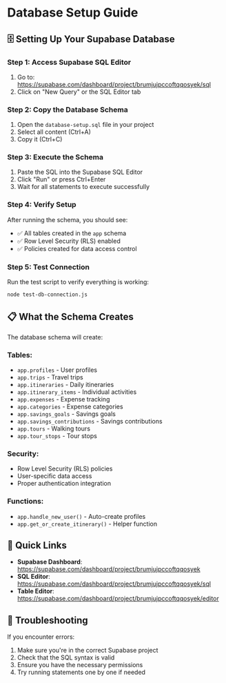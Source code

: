 # Database Setup Guide

## 🗄️ Setting Up Your Supabase Database

### Step 1: Access Supabase SQL Editor
1. Go to: https://supabase.com/dashboard/project/brumjujpccoftqqosyek/sql
2. Click on "New Query" or the SQL Editor tab

### Step 2: Copy the Database Schema
1. Open the `database-setup.sql` file in your project
2. Select all content (Ctrl+A)
3. Copy it (Ctrl+C)

### Step 3: Execute the Schema
1. Paste the SQL into the Supabase SQL Editor
2. Click "Run" or press Ctrl+Enter
3. Wait for all statements to execute successfully

### Step 4: Verify Setup
After running the schema, you should see:
- ✅ All tables created in the `app` schema
- ✅ Row Level Security (RLS) enabled
- ✅ Policies created for data access control

### Step 5: Test Connection
Run the test script to verify everything is working:
```bash
node test-db-connection.js
```

## 📋 What the Schema Creates

The database schema will create:

### Tables:
- `app.profiles` - User profiles
- `app.trips` - Travel trips
- `app.itineraries` - Daily itineraries
- `app.itinerary_items` - Individual activities
- `app.expenses` - Expense tracking
- `app.categories` - Expense categories
- `app.savings_goals` - Savings goals
- `app.savings_contributions` - Savings contributions
- `app.tours` - Walking tours
- `app.tour_stops` - Tour stops

### Security:
- Row Level Security (RLS) policies
- User-specific data access
- Proper authentication integration

### Functions:
- `app.handle_new_user()` - Auto-create profiles
- `app.get_or_create_itinerary()` - Helper function

## 🔗 Quick Links
- **Supabase Dashboard**: https://supabase.com/dashboard/project/brumjujpccoftqqosyek
- **SQL Editor**: https://supabase.com/dashboard/project/brumjujpccoftqqosyek/sql
- **Table Editor**: https://supabase.com/dashboard/project/brumjujpccoftqqosyek/editor

## 🚨 Troubleshooting

If you encounter errors:
1. Make sure you're in the correct Supabase project
2. Check that the SQL syntax is valid
3. Ensure you have the necessary permissions
4. Try running statements one by one if needed
